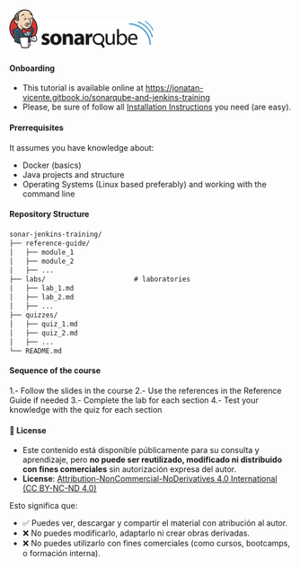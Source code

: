 
# <img src="images/jenkins_logo.png" alt="Jenkins Logo" width="50"/>   <img src="images/sonarqube.svg" alt="Sonarqube Logo" width="200"/> 


#### Onboarding

* This tutorial is available online at https://jonatan-vicente.gitbook.io/sonarqube-and-jenkins-training
* Please, be sure of follow all [Installation Instructions](installations.md) you need (are easy). 

#### Prerrequisites

It assumes you have knowledge about:
- Docker (basics)
- Java projects and structure
- Operating Systems (Linux based preferably) and working with the command line


#### Repository Structure

```
sonar-jenkins-training/                   
├── reference-guide/                  
│   ├── module_1               
│   ├── module_2               
│   ├── ...
├── labs/                      # laboratories
│   ├── lab_1.md                  
│   ├── lab_2.md                  
│   ├── ...                  
├── quizzes/
│   ├── quiz_1.md				   
│   ├── quiz_2.md	
│   ├── ...	
└── README.md                 
```


#### Sequence of the course

1.- Follow the slides in the course
2.- Use the references in the Reference Guide if needed
3.- Complete the lab for each section
4.- Test your knowledge with the quiz for each section 


#### 📄 License

* Este contenido está disponible públicamente para su consulta y aprendizaje, pero **no puede ser reutilizado, modificado ni distribuido con fines comerciales** sin autorización expresa del autor.
* **License**: [Attribution-NonCommercial-NoDerivatives 4.0 International (CC BY-NC-ND 4.0)](https://creativecommons.org/licenses/by-nc-nd/4.0/deed.en)

Esto significa que:
- ✅ Puedes ver, descargar y compartir el material con atribución al autor.
- ❌ No puedes modificarlo, adaptarlo ni crear obras derivadas.
- ❌ No puedes utilizarlo con fines comerciales (como cursos, bootcamps, o formación interna).

